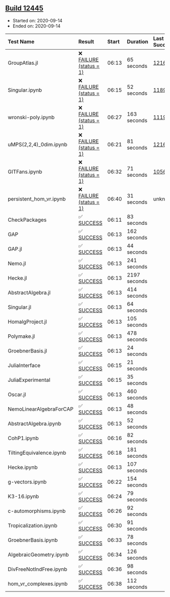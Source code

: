 ## [Build 12445](https://oscarci.mathematik.uni-kl.de/job/oscar/12445/)

* Started on: 2020-09-14
* Ended on: 2020-09-14

| Test Name    | Result | Start | Duration | Last Success | First Failure |
|:-------------|:-------|:------|:---------|:-------------|:--------------|
| GroupAtlas.jl | ❌ [FAILURE (status = 1)](https://oscarci.mathematik.uni-kl.de/job/oscar/12445/artifact/logs/build-12445/GroupAtlas.jl.log) | 06:13 | 65 seconds | [12167](https://oscarci.mathematik.uni-kl.de/job/oscar/12167/) | [12168](https://oscarci.mathematik.uni-kl.de/job/oscar/12168/) |
| Singular.ipynb | ❌ [FAILURE (status = 1)](https://oscarci.mathematik.uni-kl.de/job/oscar/12445/artifact/logs/build-12445/Singular.ipynb.log) | 06:15 | 52 seconds | [11893](https://oscarci.mathematik.uni-kl.de/job/oscar/11893/) | [11894](https://oscarci.mathematik.uni-kl.de/job/oscar/11894/) |
| wronski-poly.ipynb | ❌ [FAILURE (status = 1)](https://oscarci.mathematik.uni-kl.de/job/oscar/12445/artifact/logs/build-12445/wronski-poly.ipynb.log) | 06:27 | 163 seconds | [11192](https://oscarci.mathematik.uni-kl.de/job/oscar/11192/) | [11193](https://oscarci.mathematik.uni-kl.de/job/oscar/11193/) |
| uMPS(2,2,4)_0dim.ipynb | ❌ [FAILURE (status = 1)](https://oscarci.mathematik.uni-kl.de/job/oscar/12445/artifact/logs/build-12445/uMPS-2-2-4-_0dim.ipynb.log) | 06:21 | 81 seconds | [12167](https://oscarci.mathematik.uni-kl.de/job/oscar/12167/) | [12168](https://oscarci.mathematik.uni-kl.de/job/oscar/12168/) |
| GITFans.ipynb | ❌ [FAILURE (status = 1)](https://oscarci.mathematik.uni-kl.de/job/oscar/12445/artifact/logs/build-12445/GITFans.ipynb.log) | 06:32 | 71 seconds | [10566](https://oscarci.mathematik.uni-kl.de/job/oscar/10566/) | [10567](https://oscarci.mathematik.uni-kl.de/job/oscar/10567/) |
| persistent_hom_vr.ipynb | ❌ [FAILURE (status = 1)](https://oscarci.mathematik.uni-kl.de/job/oscar/12445/artifact/logs/build-12445/persistent_hom_vr.ipynb.log) | 06:40 | 31 seconds | unknown | unknown |
| CheckPackages | ✅ [SUCCESS](https://oscarci.mathematik.uni-kl.de/job/oscar/12445/artifact/logs/build-12445/CheckPackages.log) | 06:11 | 83 seconds |  |  |
| GAP | ✅ [SUCCESS](https://oscarci.mathematik.uni-kl.de/job/oscar/12445/artifact/logs/build-12445/GAP.log) | 06:13 | 162 seconds |  |  |
| GAP.jl | ✅ [SUCCESS](https://oscarci.mathematik.uni-kl.de/job/oscar/12445/artifact/logs/build-12445/GAP.jl.log) | 06:13 | 44 seconds |  |  |
| Nemo.jl | ✅ [SUCCESS](https://oscarci.mathematik.uni-kl.de/job/oscar/12445/artifact/logs/build-12445/Nemo.jl.log) | 06:13 | 241 seconds |  |  |
| Hecke.jl | ✅ [SUCCESS](https://oscarci.mathematik.uni-kl.de/job/oscar/12445/artifact/logs/build-12445/Hecke.jl.log) | 06:13 | 2197 seconds |  |  |
| AbstractAlgebra.jl | ✅ [SUCCESS](https://oscarci.mathematik.uni-kl.de/job/oscar/12445/artifact/logs/build-12445/AbstractAlgebra.jl.log) | 06:13 | 414 seconds |  |  |
| Singular.jl | ✅ [SUCCESS](https://oscarci.mathematik.uni-kl.de/job/oscar/12445/artifact/logs/build-12445/Singular.jl.log) | 06:13 | 64 seconds |  |  |
| HomalgProject.jl | ✅ [SUCCESS](https://oscarci.mathematik.uni-kl.de/job/oscar/12445/artifact/logs/build-12445/HomalgProject.jl.log) | 06:13 | 105 seconds |  |  |
| Polymake.jl | ✅ [SUCCESS](https://oscarci.mathematik.uni-kl.de/job/oscar/12445/artifact/logs/build-12445/Polymake.jl.log) | 06:13 | 478 seconds |  |  |
| GroebnerBasis.jl | ✅ [SUCCESS](https://oscarci.mathematik.uni-kl.de/job/oscar/12445/artifact/logs/build-12445/GroebnerBasis.jl.log) | 06:13 | 24 seconds |  |  |
| JuliaInterface | ✅ [SUCCESS](https://oscarci.mathematik.uni-kl.de/job/oscar/12445/artifact/logs/build-12445/JuliaInterface.log) | 06:15 | 21 seconds |  |  |
| JuliaExperimental | ✅ [SUCCESS](https://oscarci.mathematik.uni-kl.de/job/oscar/12445/artifact/logs/build-12445/JuliaExperimental.log) | 06:15 | 35 seconds |  |  |
| Oscar.jl | ✅ [SUCCESS](https://oscarci.mathematik.uni-kl.de/job/oscar/12445/artifact/logs/build-12445/Oscar.jl.log) | 06:13 | 460 seconds |  |  |
| NemoLinearAlgebraForCAP | ✅ [SUCCESS](https://oscarci.mathematik.uni-kl.de/job/oscar/12445/artifact/logs/build-12445/NemoLinearAlgebraForCAP.log) | 06:13 | 48 seconds |  |  |
| AbstractAlgebra.ipynb | ✅ [SUCCESS](https://oscarci.mathematik.uni-kl.de/job/oscar/12445/artifact/logs/build-12445/AbstractAlgebra.ipynb.log) | 06:13 | 52 seconds |  |  |
| CohP1.ipynb | ✅ [SUCCESS](https://oscarci.mathematik.uni-kl.de/job/oscar/12445/artifact/logs/build-12445/CohP1.ipynb.log) | 06:16 | 82 seconds |  |  |
| TiltingEquivalence.ipynb | ✅ [SUCCESS](https://oscarci.mathematik.uni-kl.de/job/oscar/12445/artifact/logs/build-12445/TiltingEquivalence.ipynb.log) | 06:18 | 181 seconds |  |  |
| Hecke.ipynb | ✅ [SUCCESS](https://oscarci.mathematik.uni-kl.de/job/oscar/12445/artifact/logs/build-12445/Hecke.ipynb.log) | 06:13 | 107 seconds |  |  |
| g-vectors.ipynb | ✅ [SUCCESS](https://oscarci.mathematik.uni-kl.de/job/oscar/12445/artifact/logs/build-12445/g-vectors.ipynb.log) | 06:22 | 154 seconds |  |  |
| K3-16.ipynb | ✅ [SUCCESS](https://oscarci.mathematik.uni-kl.de/job/oscar/12445/artifact/logs/build-12445/K3-16.ipynb.log) | 06:24 | 79 seconds |  |  |
| c-automorphisms.ipynb | ✅ [SUCCESS](https://oscarci.mathematik.uni-kl.de/job/oscar/12445/artifact/logs/build-12445/c-automorphisms.ipynb.log) | 06:26 | 92 seconds |  |  |
| Tropicalization.ipynb | ✅ [SUCCESS](https://oscarci.mathematik.uni-kl.de/job/oscar/12445/artifact/logs/build-12445/Tropicalization.ipynb.log) | 06:30 | 91 seconds |  |  |
| GroebnerBasis.ipynb | ✅ [SUCCESS](https://oscarci.mathematik.uni-kl.de/job/oscar/12445/artifact/logs/build-12445/GroebnerBasis.ipynb.log) | 06:33 | 78 seconds |  |  |
| AlgebraicGeometry.ipynb | ✅ [SUCCESS](https://oscarci.mathematik.uni-kl.de/job/oscar/12445/artifact/logs/build-12445/AlgebraicGeometry.ipynb.log) | 06:34 | 126 seconds |  |  |
| DivFreeNotIndFree.ipynb | ✅ [SUCCESS](https://oscarci.mathematik.uni-kl.de/job/oscar/12445/artifact/logs/build-12445/DivFreeNotIndFree.ipynb.log) | 06:36 | 98 seconds |  |  |
| hom_vr_complexes.ipynb | ✅ [SUCCESS](https://oscarci.mathematik.uni-kl.de/job/oscar/12445/artifact/logs/build-12445/hom_vr_complexes.ipynb.log) | 06:38 | 112 seconds |  |  |
